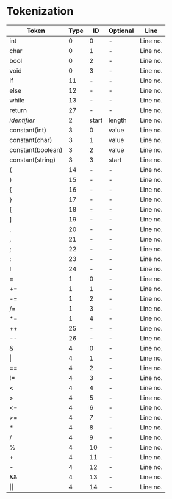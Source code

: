 # Tokenization
Token | Type | ID | Optional | Line 
----- | ---- | -- | -------- | ----
int | 0 | 0 | - | Line no.
char | 0 | 1 | - | Line no.
bool | 0 | 2 | - | Line no.
void | 0 | 3 | - | Line no.
if | 11 | - | - | Line no.
else | 12 | - | - | Line no.
while | 13 | - | - | Line no.
return | 27 | - | - | Line no.
*identifier* | 2 | start | length | Line no.
constant(int) | 3 | 0 | value | Line no.
constant(char) | 3 | 1 | value | Line no.
constant(boolean) | 3 | 2 | value | Line no.
constant(string) | 3 | 3 | start | Line no.
( | 14 | - | - | Line no.
) | 15 | - | - | Line no.
{ | 16 | - | - | Line no.
} | 17 | - | - | Line no.
[ | 18 | - | - | Line no.
] | 19 | - | - | Line no.
. | 20 | - | - | Line no.
, | 21 | - | - | Line no.
; | 22 | - | - | Line no.
: | 23 | - | - | Line no.
! | 24 | - | - | Line no.
= | 1 | 0 | - | Line no.
+= | 1 | 1 | - | Line no.
-= | 1 | 2 | - | Line no.
/= | 1 | 3 | - | Line no.
*= | 1 | 4 | - | Line no.
++ | 25 | - | - | Line no.
-- | 26 | - | - | Line no.
& | 4 | 0 | - | Line no.
\| | 4 | 1 | - | Line no.
== | 4 | 2 | - | Line no.
!= | 4 | 3 | - | Line no.
< | 4 | 4 | - | Line no.
\> | 4 | 5 | - | Line no.
<= | 4 | 6 | - | Line no.
\>= | 4 | 7 | - | Line no.
\* | 4 | 8 | - | Line no.
/ | 4 | 9 | - | Line no.
% | 4 | 10 | - | Line no.
\+ | 4 | 11 | - | Line no.
\- | 4 | 12 | - | Line no.
&& | 4 | 13 | - | Line no.
\|\| | 4 | 14 | -  | Line no.